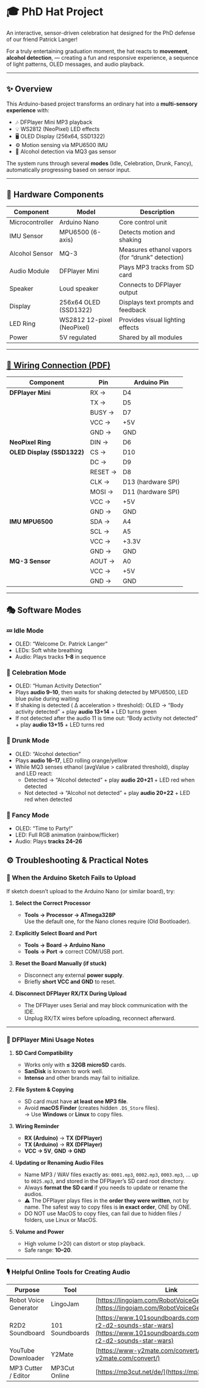 # 🎓 PhD Hat Project 
An interactive, sensor-driven celebration hat designed for the PhD defense of our friend Patrick Langer!

For a truly entertaining graduation moment, the hat reacts to **movement**, **alcohol detection**, — creating a fun and responsive experience, a sequence of light patterns, OLED messages, and audio playback.

---

## ✨ Overview

This Arduino-based project transforms an ordinary hat into a **multi-sensory experience** with:
- 🎶 DFPlayer Mini MP3 playback  
- 💡 WS2812 (NeoPixel) LED effects  
- 🖥️ OLED Display (256x64, SSD1322)  
- ⚙️ Motion sensing via MPU6500 IMU  
- 🍷 Alcohol detection via MQ3 gas sensor  

The system runs through several **modes** (Idle, Celebration, Drunk, Fancy), automatically progressing based on sensor input.

---

## 🧩 Hardware Components

| Component | Model | Description |
|------------|--------|-------------|
| Microcontroller | Arduino Nano | Core control unit |
| IMU Sensor | MPU6500 (6-axis) | Detects motion and shaking |
| Alcohol Sensor | MQ-3 | Measures ethanol vapors (for “drunk” detection) |
| Audio Module | DFPlayer Mini | Plays MP3 tracks from SD card |
| Speaker | Loud speaker | Connects to DFPlayer output |
| Display | 256x64 OLED (SSD1322) | Displays text prompts and feedback |
| LED Ring | WS2812 12-pixel (NeoPixel) | Provides visual lighting effects |
| Power | 5V regulated | Shared by all modules |

---

## [📄 Wiring Connection (PDF)](Wiring.pdf)

| Component | Pin | Arduino Pin |
|------------|-----|--------------|
| **DFPlayer Mini** | RX → | D4 |
| | TX → | D5 |
| | BUSY → | D7 |
| | VCC → | +5V |
| | GND → | GND |
| **NeoPixel Ring** | DIN → | D6 |
| **OLED Display (SSD1322)** | CS → | D10 |
| | DC → | D9 |
| | RESET → | D8 |
| | CLK → | D13 (hardware SPI) |
| | MOSI → | D11 (hardware SPI) |
| | VCC → | +5V |
| | GND → | GND |
| **IMU MPU6500** | SDA → | A4 |
| | SCL → | A5 |
| | VCC → | +3.3V |
| | GND → | GND |
| **MQ-3 Sensor** | AOUT → | A0 |
| | VCC → | +5V |
| | GND → | GND |

---

## 🎭 Software Modes

### 💤 Idle Mode
- OLED: “Welcome Dr. Patrick Langer”
- LEDs: Soft white breathing
- Audio: Plays tracks **1–8** in sequence

### 💃 Celebration Mode
- OLED: “Human Activity Detection”
- Plays **audio 9–10**, then waits for shaking detected by MPU6500, LED blue pulse during waiting
- If shaking is detected ( Δ acceleration > threshold): OLED → “Body activity detected” + play **audio 13+14** + LED turns green
- If not detected after the audio 11 is time out: “Body activity not detected" + play **audio 13+15** + LED turns red

### 🍷 Drunk Mode
- OLED: “Alcohol detection”
- Plays **audio 16–17**, LED rolling orange/yellow
- While MQ3 senses ethanol (avgValue > calibrated threshold), display and LED react:
  - Detected → “Alcohol detected” + play **audio 20+21** + LED red when detected
  - Not detected → “Alcohol not detected” + play **audio 20+22** + LED red when detected

### 🎉 Fancy Mode
- OLED: “Time to Party!”
- LED: Full RGB animation (rainbow/flicker)
- Audio: Plays **tracks 24–26**

## ⚙️ Troubleshooting & Practical Notes

### 🧩 When the Arduino Sketch Fails to Upload

If sketch doesn’t upload to the Arduino Nano (or similar board), try:

1. **Select the Correct Processor**  
   - **Tools → Processor → ATmega328P**  
     Use the default one, for the Nano clones require (Old Bootloader).

2. **Explicitly Select Board and Port**  
   - **Tools → Board → Arduino Nano**  
   - **Tools → Port →** correct COM/USB port.

3. **Reset the Board Manually (if stuck)**  
   - Disconnect any external **power supply**.  
   - Briefly **short VCC and GND** to reset.  

4. **Disconnect DFPlayer RX/TX During Upload**  
   - The DFPlayer uses Serial and may block communication with the IDE.  
   - Unplug RX/TX wires before uploading, reconnect afterward.

---

### 🎵 DFPlayer Mini Usage Notes
1. **SD Card Compatibility**  
   - Works only with **≤ 32GB microSD** cards.  
   - **SanDisk** is known to work well.  
   - **Intenso** and other brands may fail to initialize.

2. **File System & Copying**  
   - SD card must have **at least one MP3 file**.  
   - Avoid **macOS Finder** (creates hidden `.DS_Store` files).  
     → Use **Windows** or **Linux** to copy files.

3. **Wiring Reminder**  
   - **RX (Arduino)** → **TX (DFPlayer)**  
   - **TX (Arduino)** → **RX (DFPlayer)**  
   - **VCC → 5V**, **GND → GND**

4. **Updating or Renaming Audio Files**  
   - Name MP3 / WAV files exactly as: `0001.mp3`, `0002.mp3`, `0003.mp3`, … up to `0025.mp3`, and stored in the DFPlayer’s SD card root directory.
   - Always **format the SD card** if you needs to update or rename the audios.  
   - ⚠️ The DFPlayer plays files in the **order they were written**, not by name. The safest way to copy files is **in exact order**, ONE by ONE.  
   - DO NOT use MacOS to copy files, can fail due to hidden files / folders, use Linux or MacOS.

5. **Volume and Power**  
   - High volume (>20) can distort or stop playback.  
   - Safe range: **10–20**.

---

### 🎙️ Helpful Online Tools for Creating Audio

| Purpose | Tool | Link |
|----------|------|------|
| Robot Voice Generator | LingoJam | [https://lingojam.com/RobotVoiceGenerator](https://lingojam.com/RobotVoiceGenerator) |
| R2D2 Soundboard | 101 Soundboards | [https://www.101soundboards.com/boards/10634-r2-d2-sounds-star-wars](https://www.101soundboards.com/boards/10634-r2-d2-sounds-star-wars) |
| YouTube Downloader | Y2Mate | [https://www-y2mate.com/convert/](https://www-y2mate.com/convert/) |
| MP3 Cutter / Editor | MP3Cut Online | [https://mp3cut.net/de/](https://mp3cut.net/de/) |

